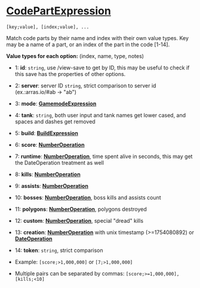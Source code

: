 # [CodePartExpression](codeParts.md)
`[key;value], [index;value], ...`

Match code parts by their name and index with their own value types.
Key may be a name of a part, or an index of the part in the code [1-14].

**Value types for each option:** 
(index, name, type, notes)
- 1: **id**: `string`, use /view-save to get by ID, this may be useful to check if this save has the properties of other options.
- 2: **server**: server ID `string`, strict comparison to server id (ex.:arras.io/#ab -> "ab")
- 3: **mode**: [**GamemodeExpression**](gamemodeExpr.md)
- 4: **tank**: `string`, both user input and tank names get lower cased, and spaces and dashes get removed
- 5: **build**: [**BuildExpression**](buildExpr.md)
- 6: **score**: [**NumberOperation**](numOp.md)
- 7: **runtime**: [**NumberOperation**](numOp.md), time spent alive in seconds, this may get the DateOperation treatment as well
- 8: **kills**: [**NumberOperation**](numOp.md)
- 9: **assists**: [**NumberOperation**](numOp.md)
- 10: **bosses**: [**NumberOperation**](numOp.md), boss kills and assists count
- 11: **polygons**: [**NumberOperation**](numOp.md), polygons destroyed
- 12: **custom**: [**NumberOperation**](numOp.md), special "dread" kills
- 13: **creation**: [**NumberOperation**](numOp.md) with unix timestamp (>=1754080892) or [**DateOperation**](dateOp.md)
- 14: **token**: `string`, strict comparison

- Example: `[score;>1,000,000]` or `[7;>1,000,000]`
- Multiple pairs can be separated by commas: `[score;>=1,000,000],[kills;<10]`